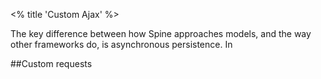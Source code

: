 <% title 'Custom Ajax' %>

The key difference between how Spine approaches models, and the way other frameworks do, is asynchronous persistence. In 

##Custom requests

